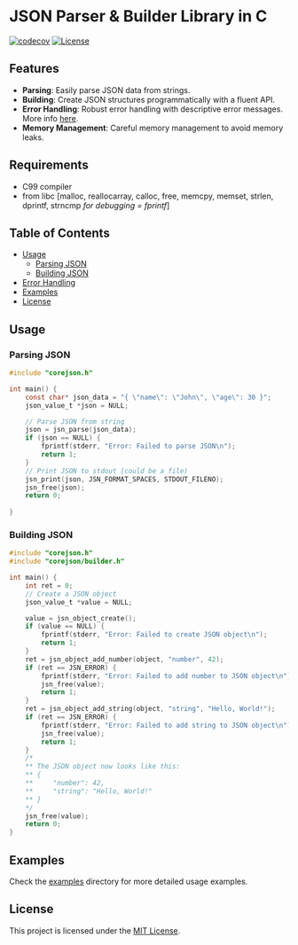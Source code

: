 # JSON Parser & Builder Library in C
[![codecov](https://codecov.io/gh/LeoWherle/CoreJson/graph/badge.svg?token=N2CGGRULNI)](https://codecov.io/gh/LeoWherle/CoreJson)
[![License](https://img.shields.io/badge/license-MIT-blue.svg)](https://opensource.org/licenses/MIT)

## Features

- **Parsing**: Easily parse JSON data from strings.
- **Building**: Create JSON structures programmatically with a fluent API.
- **Error Handling**: Robust error handling with descriptive error messages. More info [here](https://leowherle.github.io/CoreJson/).
- **Memory Management**: Careful memory management to avoid memory leaks.

## Requirements

- C99 compiler
- from libc [malloc, reallocarray, calloc, free, memcpy, memset, strlen, dprintf, strncmp *for debugging = fprintf*]

## Table of Contents

- [Usage](#usage)
  - [Parsing JSON](#parsing-json)
  - [Building JSON](#building-json)
- [Error Handling](#error-handling)
- [Examples](#examples)
- [License](#license)

## Usage

### Parsing JSON

```c
#include "corejson.h"

int main() {
    const char* json_data = "{ \"name\": \"John\", \"age\": 30 }";
    json_value_t *json = NULL;

    // Parse JSON from string
    json = jsn_parse(json_data);
    if (json == NULL) {
        fprintf(stderr, "Error: Failed to parse JSON\n");
        return 1;
    }
    // Print JSON to stdout (could be a file)
    jsn_print(json, JSN_FORMAT_SPACES, STDOUT_FILENO);
    jsn_free(json);
    return 0;
    
}
```

### Building JSON

```c
#include "corejson.h"
#include "corejson/builder.h"

int main() {
    int ret = 0;
    // Create a JSON object
    json_value_t *value = NULL;

    value = jsn_object_create();
    if (value == NULL) {
        fprintf(stderr, "Error: Failed to create JSON object\n");
        return 1;
    }
    ret = jsn_object_add_number(object, "number", 42);
    if (ret == JSN_ERROR) {
        fprintf(stderr, "Error: Failed to add number to JSON object\n");
        jsn_free(value);
        return 1;
    }
    ret = jsn_object_add_string(object, "string", "Hello, World!");
    if (ret == JSN_ERROR) {
        fprintf(stderr, "Error: Failed to add string to JSON object\n");
        jsn_free(value);
        return 1;
    }
    /*
    ** The JSON object now looks like this:
    ** {
    **     "number": 42,
    **     "string": "Hello, World!"
    ** }
    */
    jsn_free(value);
    return 0;
}
```

## Examples

Check the [examples](examples/) directory for more detailed usage examples.

## License

This project is licensed under the [MIT License](LICENSE).